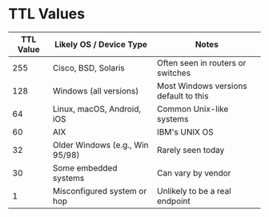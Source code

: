 # TTL Values

| TTL Value | Likely OS / Device Type         | Notes                                 |
| --------- | ------------------------------- | ------------------------------------- |
| 255       | Cisco, BSD, Solaris             | Often seen in routers or switches     |
| 128       | Windows (all versions)          | Most Windows versions default to this |
| 64        | Linux, macOS, Android, iOS      | Common Unix-like systems              |
| 60        | AIX                             | IBM's UNIX OS                         |
| 32        | Older Windows (e.g., Win 95/98) | Rarely seen today                     |
| 30        | Some embedded systems           | Can vary by vendor                    |
| 1         | Misconfigured system or hop     | Unlikely to be a real endpoint        |